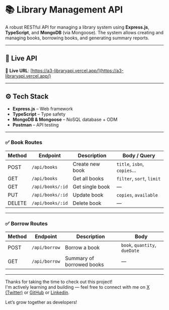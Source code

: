 # 📚 Library Management API

A robust RESTful API for managing a library system using **Express.js**, **TypeScript**, and **MongoDB** (via Mongoose). The system allows creating and managing books, borrowing books, and generating summary reports.

---

## 🚀 Live API

🔗 **Live URL**: [https://a3-libraryapi.vercel.app/](https://a3-libraryapi.vercel.app/)

---

## ⚙️ Tech Stack

- **Express.js** – Web framework
- **TypeScript** – Type safety
- **MongoDB & Mongoose** – NoSQL database + ODM
- **Postman** – API testing

---

### ✅ Book Routes

| Method | Endpoint         | Description     | Body / Query                 |
| ------ | ---------------- | --------------- | ---------------------------- |
| POST   | `/api/books`     | Create new book | `title`, `isbn`, `copies`... |
| GET    | `/api/books`     | Get all books   | `filter`, `sort`, `limit`    |
| GET    | `/api/books/:id` | Get single book | —                            |
| PUT    | `/api/books/:id` | Update book     | `copies`, `available`        |
| DELETE | `/api/books/:id` | Delete book     | —                            |

---

### ✅ Borrow Routes

| Method | Endpoint      | Description               | Body                          |
| ------ | ------------- | ------------------------- | ----------------------------- |
| POST   | `/api/borrow` | Borrow a book             | `book`, `quantity`, `dueDate` |
| GET    | `/api/borrow` | Summary of borrowed books | —                             |

---

Thanks for taking the time to check out this project!  
I'm actively learning and building — feel free to connect with me on [X (Twitter)](https://x.com/idev_sumon) or [GitHub](https://github.com/sumon-chandra) or [Linkedin](https://www.linkedin.com/in/sumonchandra).

Let’s grow together as developers!
